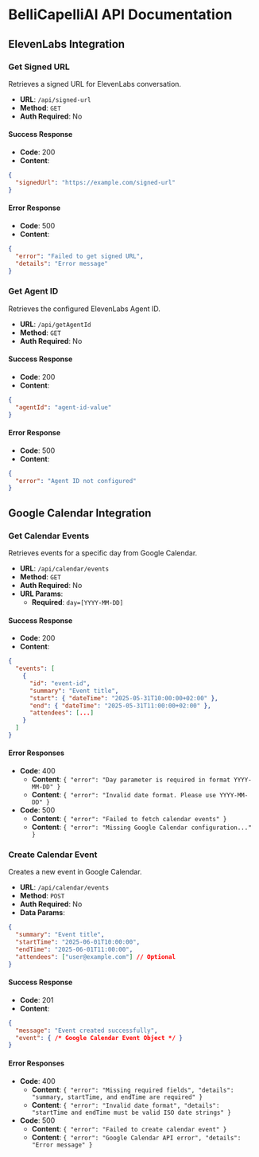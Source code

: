 # BelliCapelliAI API Documentation

## ElevenLabs Integration

### Get Signed URL
Retrieves a signed URL for ElevenLabs conversation.

- **URL**: `/api/signed-url`
- **Method**: `GET`
- **Auth Required**: No

#### Success Response
- **Code**: 200
- **Content**:
```json
{
  "signedUrl": "https://example.com/signed-url"
}
```

#### Error Response
- **Code**: 500
- **Content**:
```json
{
  "error": "Failed to get signed URL",
  "details": "Error message"
}
```

### Get Agent ID
Retrieves the configured ElevenLabs Agent ID.

- **URL**: `/api/getAgentId`
- **Method**: `GET`
- **Auth Required**: No

#### Success Response
- **Code**: 200
- **Content**:
```json
{
  "agentId": "agent-id-value"
}
```

#### Error Response
- **Code**: 500
- **Content**:
```json
{
  "error": "Agent ID not configured"
}
```

## Google Calendar Integration

### Get Calendar Events
Retrieves events for a specific day from Google Calendar.

- **URL**: `/api/calendar/events`
- **Method**: `GET`
- **Auth Required**: No
- **URL Params**:
  - **Required**: `day=[YYYY-MM-DD]`

#### Success Response
- **Code**: 200
- **Content**:
```json
{
  "events": [
    {
      "id": "event-id",
      "summary": "Event title",
      "start": { "dateTime": "2025-05-31T10:00:00+02:00" },
      "end": { "dateTime": "2025-05-31T11:00:00+02:00" },
      "attendees": [...]
    }
  ]
}
```

#### Error Responses
- **Code**: 400
  - **Content**: `{ "error": "Day parameter is required in format YYYY-MM-DD" }`
  - **Content**: `{ "error": "Invalid date format. Please use YYYY-MM-DD" }`
- **Code**: 500
  - **Content**: `{ "error": "Failed to fetch calendar events" }`
  - **Content**: `{ "error": "Missing Google Calendar configuration..." }`

### Create Calendar Event
Creates a new event in Google Calendar.

- **URL**: `/api/calendar/events`
- **Method**: `POST`
- **Auth Required**: No
- **Data Params**:
```json
{
  "summary": "Event title",
  "startTime": "2025-06-01T10:00:00",
  "endTime": "2025-06-01T11:00:00",
  "attendees": ["user@example.com"] // Optional
}
```

#### Success Response
- **Code**: 201
- **Content**:
```json
{
  "message": "Event created successfully",
  "event": { /* Google Calendar Event Object */ }
}
```

#### Error Responses
- **Code**: 400
  - **Content**: `{ "error": "Missing required fields", "details": "summary, startTime, and endTime are required" }`
  - **Content**: `{ "error": "Invalid date format", "details": "startTime and endTime must be valid ISO date strings" }`
- **Code**: 500
  - **Content**: `{ "error": "Failed to create calendar event" }`
  - **Content**: `{ "error": "Google Calendar API error", "details": "Error message" }`
